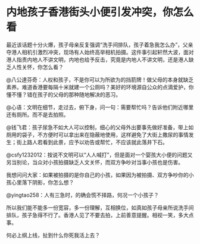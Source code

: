 # 内地孩子香港街头小便引发冲突，你怎么看

最近该话题十分火爆，孩子母亲反复强调“洗手间排队，孩子着急我怎么办”，父亲夺港人相机引激烈冲突，现场有人始终高举相机拍摄。这件事引起轩然大波，面对港人指责内地人不讲文明，内地也给予反击，究竟是内地人不讲文明，还是港人缺乏人性关怀，你怎么看？ 

@八公達芬奇：人权和孩子，不是你可以为所欲为的挡箭牌！做父母的本身就缺乏素养。难道香港要每隔十米就建一个公厕吗？美好的环境源自公众的点滴爱护，你懂不懂？错在孩子的父母的那种随地解决的恶习。 

@心语：文明在细节，走过去，俯下身，问一句：需要帮忙吗？告诉他们附近哪里还有厕所。而不是去拍照。 

@钱飞君：孩子尿急不如大人可以控制，细心的父母外出要事先做好准备，带上如厕用的袋子，不方便时可以拿出来在隐蔽地使用，这样避免了大街上撒尿的事情发生；街上路人若看到此景，应予以劝告或帮忙，不应该就此落井下石。 

@csfy1232012：按说不文明可以“人人喊打”，但是面对一个婴孩大小便的问题又另当别论，当众对小孩拍摄缺乏人文关怀，而双方争吵对当事小孩也是伤害。 

我想问问大家：如果被拍摄的是你自己的小孩，如果因为被拍摄、双方争吵你的小孩心里落下阴影，你怎么想？ 

@yingtao258：人有三急时，的确会慌不择路，何况一个小孩子？ 

所以我们能不能多一份宽容，多一份理解，互相换位，如真如孩子母亲所说洗手间排队，孩子急得不行了。香港人见了不要去拍，上前善意提醒。相视一笑，多大点事。 

何必上纲上线，扯到什么你死我活上去？
